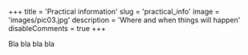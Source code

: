 +++
title = 'Practical information'
slug = 'practical_info'
image = 'images/pic03.jpg'
description = 'Where and when things will happen'
disableComments = true
+++

Bla bla bla bla
